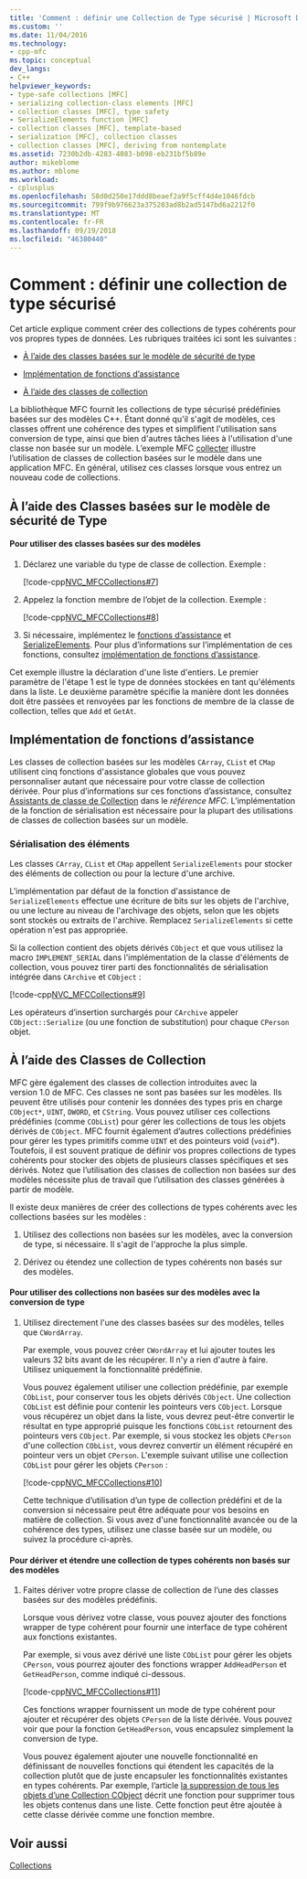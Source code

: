 ```yaml
---
title: 'Comment : définir une Collection de Type sécurisé | Microsoft Docs'
ms.custom: ''
ms.date: 11/04/2016
ms.technology:
- cpp-mfc
ms.topic: conceptual
dev_langs:
- C++
helpviewer_keywords:
- type-safe collections [MFC]
- serializing collection-class elements [MFC]
- collection classes [MFC], type safety
- SerializeElements function [MFC]
- collection classes [MFC], template-based
- serialization [MFC], collection classes
- collection classes [MFC], deriving from nontemplate
ms.assetid: 7230b2db-4283-4083-b098-eb231bf5b89e
author: mikeblome
ms.author: mblome
ms.workload:
- cplusplus
ms.openlocfilehash: 58d0d250e17ddd8beaef2a9f5cff4d4e1046fdcb
ms.sourcegitcommit: 799f9b976623a375203ad8b2ad5147bd6a2212f0
ms.translationtype: MT
ms.contentlocale: fr-FR
ms.lasthandoff: 09/19/2018
ms.locfileid: "46380440"
---
```

# <a name="how-to-make-a-type-safe-collection"></a>Comment : définir une collection de type sécurisé

Cet article explique comment créer des collections de types cohérents pour vos propres types de données. Les rubriques traitées ici sont les suivantes :

- [À l’aide des classes basées sur le modèle de sécurité de type](#_core_using_template.2d.based_classes_for_type_safety)

- [Implémentation de fonctions d’assistance](#_core_implementing_helper_functions)

- [À l’aide des classes de collection](#_core_using_nontemplate_collection_classes)

La bibliothèque MFC fournit les collections de type sécurisé prédéfinies basées sur des modèles C++. Étant donné qu'il s'agit de modèles, ces classes offrent une cohérence des types et simplifient l'utilisation sans conversion de type, ainsi que bien d'autres tâches liées à l'utilisation d'une classe non basée sur un modèle. L’exemple MFC [collecter](../visual-cpp-samples.md) illustre l’utilisation de classes de collection basées sur le modèle dans une application MFC. En général, utilisez ces classes lorsque vous entrez un nouveau code de collections.

##  <a name="_core_using_template.2d.based_classes_for_type_safety"></a> À l’aide des Classes basées sur le modèle de sécurité de Type

#### <a name="to-use-template-based-classes"></a>Pour utiliser des classes basées sur des modèles

1. Déclarez une variable du type de classe de collection. Exemple :

     [!code-cpp[NVC_MFCCollections#7](../mfc/codesnippet/cpp/how-to-make-a-type-safe-collection_1.cpp)]

1. Appelez la fonction membre de l’objet de la collection. Exemple :

     [!code-cpp[NVC_MFCCollections#8](../mfc/codesnippet/cpp/how-to-make-a-type-safe-collection_2.cpp)]

1. Si nécessaire, implémentez le [fonctions d’assistance](../mfc/reference/collection-class-helpers.md) et [SerializeElements](../mfc/reference/collection-class-helpers.md#serializeelements). Pour plus d’informations sur l’implémentation de ces fonctions, consultez [implémentation de fonctions d’assistance](#_core_implementing_helper_functions).

Cet exemple illustre la déclaration d'une liste d'entiers. Le premier paramètre de l'étape 1 est le type de données stockées en tant qu'éléments dans la liste. Le deuxième paramètre spécifie la manière dont les données doit être passées et renvoyées par les fonctions de membre de la classe de collection, telles que `Add` et `GetAt`.

##  <a name="_core_implementing_helper_functions"></a> Implémentation de fonctions d’assistance

Les classes de collection basées sur les modèles `CArray`, `CList` et `CMap` utilisent cinq fonctions d'assistance globales que vous pouvez personnaliser autant que nécessaire pour votre classe de collection dérivée. Pour plus d’informations sur ces fonctions d’assistance, consultez [Assistants de classe de Collection](../mfc/reference/collection-class-helpers.md) dans le *référence MFC*. L’implémentation de la fonction de sérialisation est nécessaire pour la plupart des utilisations de classes de collection basées sur un modèle.

###  <a name="_core_serializing_elements"></a> Sérialisation des éléments

Les classes `CArray`, `CList` et `CMap` appellent `SerializeElements` pour stocker des éléments de collection ou pour la lecture d'une archive.

L'implémentation par défaut de la fonction d'assistance de `SerializeElements` effectue une écriture de bits sur les objets de l'archive, ou une lecture au niveau de l'archivage des objets, selon que les objets sont stockés ou extraits de l'archive. Remplacez `SerializeElements` si cette opération n'est pas appropriée.

Si la collection contient des objets dérivés `CObject` et que vous utilisez la macro `IMPLEMENT_SERIAL` dans l'implémentation de la classe d'éléments de collection, vous pouvez tirer parti des fonctionnalités de sérialisation intégrée dans `CArchive` et `CObject` :

[!code-cpp[NVC_MFCCollections#9](../mfc/codesnippet/cpp/how-to-make-a-type-safe-collection_3.cpp)]

Les opérateurs d’insertion surchargés pour `CArchive` appeler `CObject::Serialize` (ou une fonction de substitution) pour chaque `CPerson` objet.

##  <a name="_core_using_nontemplate_collection_classes"></a> À l’aide des Classes de Collection

MFC gère également des classes de collection introduites avec la version 1.0 de MFC. Ces classes ne sont pas basées sur les modèles. Ils peuvent être utilisés pour contenir les données des types pris en charge `CObject*`, `UINT`, `DWORD`, et `CString`. Vous pouvez utiliser ces collections prédéfinies (comme `CObList`) pour gérer les collections de tous les objets dérivés de `CObject`. MFC fournit également d’autres collections prédéfinies pour gérer les types primitifs comme `UINT` et des pointeurs void (`void`*). Toutefois, il est souvent pratique de définir vos propres collections de types cohérents pour stocker des objets de plusieurs classes spécifiques et ses dérivés. Notez que l’utilisation des classes de collection non basées sur des modèles nécessite plus de travail que l’utilisation des classes générées à partir de modèle.

Il existe deux manières de créer des collections de types cohérents avec les collections basées sur les modèles :

1. Utilisez des collections non basées sur les modèles, avec la conversion de type, si nécessaire. Il s'agit de l'approche la plus simple.

1. Dérivez ou étendez une collection de types cohérents non basés sur des modèles.

#### <a name="to-use-the-nontemplate-collections-with-type-casting"></a>Pour utiliser des collections non basées sur des modèles avec la conversion de type

1. Utilisez directement l'une des classes basées sur des modèles, telles que `CWordArray`.

     Par exemple, vous pouvez créer `CWordArray` et lui ajouter toutes les valeurs 32 bits avant de les récupérer. Il n'y a rien d'autre à faire. Utilisez uniquement la fonctionnalité prédéfinie.

     Vous pouvez également utiliser une collection prédéfinie, par exemple `CObList`, pour conserver tous les objets dérivés `CObject`. Une collection `CObList` est définie pour contenir les pointeurs vers `CObject`. Lorsque vous récupérez un objet dans la liste, vous devrez peut-être convertir le résultat en type approprié puisque les fonctions `CObList` retournent des pointeurs vers `CObject`. Par exemple, si vous stockez les objets `CPerson` d'une collection `CObList`, vous devrez convertir un élément récupéré en pointeur vers un objet `CPerson`. L'exemple suivant utilise une collection `CObList` pour gérer les objets `CPerson` :

     [!code-cpp[NVC_MFCCollections#10](../mfc/codesnippet/cpp/how-to-make-a-type-safe-collection_4.cpp)]

     Cette technique d’utilisation d’un type de collection prédéfini et de la conversion si nécessaire peut être adéquate pour vos besoins en matière de collection. Si vous avez d'une fonctionnalité avancée ou de la cohérence des types, utilisez une classe basée sur un modèle, ou suivez la procédure ci-après.

#### <a name="to-derive-and-extend-a-nontemplate-type-safe-collection"></a>Pour dériver et étendre une collection de types cohérents non basés sur des modèles

1. Faites dériver votre propre classe de collection de l’une des classes basées sur des modèles prédéfinis.

     Lorsque vous dérivez votre classe, vous pouvez ajouter des fonctions wrapper de type cohérent pour fournir une interface de type cohérent aux fonctions existantes.

     Par exemple, si vous avez dérivé une liste `CObList` pour gérer les objets `CPerson`, vous pourrez ajouter des fonctions wrapper `AddHeadPerson` et `GetHeadPerson`, comme indiqué ci-dessous.

     [!code-cpp[NVC_MFCCollections#11](../mfc/codesnippet/cpp/how-to-make-a-type-safe-collection_5.h)]

     Ces fonctions wrapper fournissent un mode de type cohérent pour ajouter et récupérer des objets `CPerson` de la liste dérivée. Vous pouvez voir que pour la fonction `GetHeadPerson`, vous encapsulez simplement la conversion de type.

     Vous pouvez également ajouter une nouvelle fonctionnalité en définissant de nouvelles fonctions qui étendent les capacités de la collection plutôt que de juste encapsuler les fonctionnalités existantes en types cohérents. Par exemple, l’article [la suppression de tous les objets d’une Collection CObject](../mfc/deleting-all-objects-in-a-cobject-collection.md) décrit une fonction pour supprimer tous les objets contenus dans une liste. Cette fonction peut être ajoutée à cette classe dérivée comme une fonction membre.

## <a name="see-also"></a>Voir aussi

[Collections](../mfc/collections.md)

